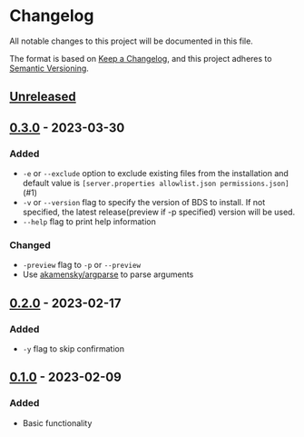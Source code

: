 # Changelog

All notable changes to this project will be documented in this file.

The format is based on [Keep a Changelog](https://keepachangelog.com/en/1.0.0/),
and this project adheres to [Semantic Versioning](https://semver.org/spec/v2.0.0.html).

## [Unreleased]

## [0.3.0] - 2023-03-30
### Added
- `-e` or `--exclude` option to exclude existing files from the installation and default value is `[server.properties allowlist.json permissions.json]` (#1)
- `-v` or `--version` flag to specify the version of BDS to install. If not specified, the latest release(preview if -p specified) version will be used.
- `--help` flag to print help information
### Changed
- `-preview` flag to `-p` or `--preview`
- Use [akamensky/argparse](https://github.com/akamensky/argparse) to parse arguments

## [0.2.0] - 2023-02-17
### Added
- `-y` flag to skip confirmation

## [0.1.0] - 2023-02-09
### Added
- Basic functionality


[unreleased]: https://github.com/Jasonzyt/BDSDownloader/compare/v0.3.0...HEAD
[0.3.0]: https://github.com/Jasonzyt/BDSDownloader/compare/v0.2.0...v0.3.0
[0.2.0]: https://github.com/Jasonzyt/BDSDownloader/compare/v0.1.0...v0.2.0
[0.1.0]: https://github.com/Jasonzyt/BDSDownloader/releases/tag/v0.1.0